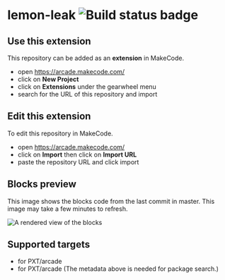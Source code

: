 # lemon-leak ![Build status badge](https://github.com/benny-boy-gibson/lemon-leak/workflows/MakeCode/badge.svg)



## Use this extension

This repository can be added as an **extension** in MakeCode.

* open https://arcade.makecode.com/
* click on **New Project**
* click on **Extensions** under the gearwheel menu
* search for the URL of this repository and import

## Edit this extension

To edit this repository in MakeCode.

* open https://arcade.makecode.com/
* click on **Import** then click on **Import URL**
* paste the repository URL and click import

## Blocks preview

This image shows the blocks code from the last commit in master.
This image may take a few minutes to refresh.

![A rendered view of the blocks](https://github.com/benny-boy-gibson/lemon-leak/raw/master/.makecode/blocks.png)

## Supported targets

* for PXT/arcade
* for PXT/arcade
(The metadata above is needed for package search.)

